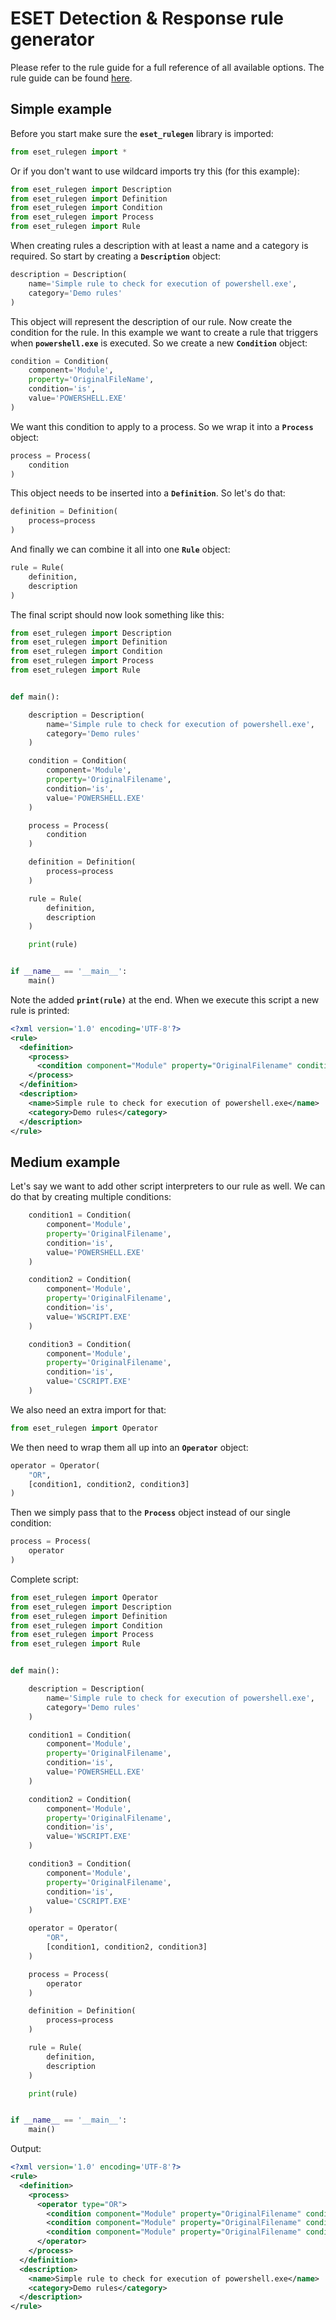 # ESET Detection & Response rule generator

Please refer to the rule guide for a full reference of all available options. The rule guide can be found [here](https://help.eset.com/tools/eei/eei_rules_guide_1.6.pdf).

## Simple example
Before you start make sure the **`eset_rulegen`** library is imported:

```python
from eset_rulegen import *
```

Or if you don't want to use wildcard imports try this (for this example):

```python
from eset_rulegen import Description
from eset_rulegen import Definition
from eset_rulegen import Condition
from eset_rulegen import Process
from eset_rulegen import Rule
```

When creating rules a description with at least a name and a category is required. So start by creating a **`Description`** object:

```python
description = Description(
    name='Simple rule to check for execution of powershell.exe',
    category='Demo rules'
)
```

This object will represent the description of our rule. Now create the condition for the rule. In this example we want to create a rule that triggers when **`powershell.exe`** is executed. So we create a new **`Condition`** object:

```python
condition = Condition(
    component='Module',
    property='OriginalFileName',
    condition='is',
    value='POWERSHELL.EXE'
)
```

We want this condition to apply to a process. So we wrap it into a **`Process`** object:

```python
process = Process(
    condition
)
```

This object needs to be inserted into a **`Definition`**. So let's do that:

```python
definition = Definition(
    process=process
)
```

And finally we can combine it all into one **`Rule`** object:

```python
rule = Rule(
    definition,
    description
)
```

The final script should now look something like this:

```python
from eset_rulegen import Description
from eset_rulegen import Definition
from eset_rulegen import Condition
from eset_rulegen import Process
from eset_rulegen import Rule


def main():

    description = Description(
        name='Simple rule to check for execution of powershell.exe',
        category='Demo rules'
    )

    condition = Condition(
        component='Module',
        property='OriginalFilename',
        condition='is',
        value='POWERSHELL.EXE'
    )

    process = Process(
        condition
    )

    definition = Definition(
        process=process
    )

    rule = Rule(
        definition,
        description
    )

    print(rule)


if __name__ == '__main__':
    main()
```

Note the added **`print(rule)`** at the end. When we execute this script a new rule is printed:

```xml
<?xml version='1.0' encoding='UTF-8'?>
<rule>
  <definition>
    <process>
      <condition component="Module" property="OriginalFilename" condition="is" value="POWERSHELL.EXE" />
    </process>
  </definition>
  <description>
    <name>Simple rule to check for execution of powershell.exe</name>
    <category>Demo rules</category>
  </description>
</rule>
```

## Medium example
Let's say we want to add other script interpreters to our rule as well. We can do that by creating multiple conditions:
```python
    condition1 = Condition(
        component='Module',
        property='OriginalFilename',
        condition='is',
        value='POWERSHELL.EXE'
    )

    condition2 = Condition(
        component='Module',
        property='OriginalFilename',
        condition='is',
        value='WSCRIPT.EXE'
    )

    condition3 = Condition(
        component='Module',
        property='OriginalFilename',
        condition='is',
        value='CSCRIPT.EXE'
    )
```

We also need an extra import for that:

```python
from eset_rulegen import Operator
```

We then need to wrap them all up into an **`Operator`** object:

```python
operator = Operator(
    "OR",
    [condition1, condition2, condition3]
)
```

Then we simply pass that to the **`Process`** object instead of our single condition:

```python
process = Process(
    operator
)
```

Complete script:

```python
from eset_rulegen import Operator
from eset_rulegen import Description
from eset_rulegen import Definition
from eset_rulegen import Condition
from eset_rulegen import Process
from eset_rulegen import Rule


def main():

    description = Description(
        name='Simple rule to check for execution of powershell.exe',
        category='Demo rules'
    )

    condition1 = Condition(
        component='Module',
        property='OriginalFilename',
        condition='is',
        value='POWERSHELL.EXE'
    )

    condition2 = Condition(
        component='Module',
        property='OriginalFilename',
        condition='is',
        value='WSCRIPT.EXE'
    )

    condition3 = Condition(
        component='Module',
        property='OriginalFilename',
        condition='is',
        value='CSCRIPT.EXE'
    )

    operator = Operator(
        "OR",
        [condition1, condition2, condition3]
    )

    process = Process(
        operator
    )

    definition = Definition(
        process=process
    )

    rule = Rule(
        definition,
        description
    )

    print(rule)


if __name__ == '__main__':
    main()
```

Output:

```xml
<?xml version='1.0' encoding='UTF-8'?>
<rule>
  <definition>
    <process>
      <operator type="OR">
        <condition component="Module" property="OriginalFilename" condition="is" value="POWERSHELL.EXE" />
        <condition component="Module" property="OriginalFilename" condition="is" value="WSCRIPT.EXE" />
        <condition component="Module" property="OriginalFilename" condition="is" value="CSCRIPT.EXE" />
      </operator>
    </process>
  </definition>
  <description>
    <name>Simple rule to check for execution of powershell.exe</name>
    <category>Demo rules</category>
  </description>
</rule>
```